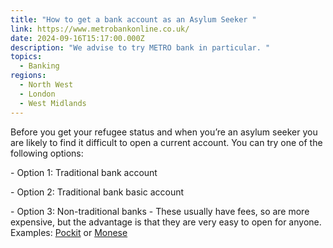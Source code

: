 ```yaml
---
title: "How to get a bank account as an Asylum Seeker "
link: https://www.metrobankonline.co.uk/
date: 2024-09-16T15:17:00.000Z
description: "We advise to try METRO bank in particular. "
topics:
  - Banking
regions:
  - North West
  - London
  - West Midlands
---
```

Before you get your refugee status and when you’re an asylum seeker you are likely to find it difficult to open a current account. You can try one of the following options:

\- Option 1: Traditional bank account

\- Option 2: Traditional bank basic account

\- Option 3: Non-traditional banks - These usually have fees, so are more expensive, but the advantage is that they are very easy to open for anyone. Examples: [Pockit](www.pockit.com) or [Monese](monese.com)
